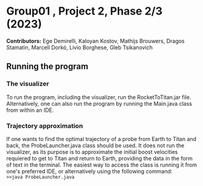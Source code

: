 # Group01 , Project 2, Phase 2/3 (2023)
**Contributors:**  Ege Demirelli, Kaloyan Kostov, Mathijs Brouwers, Dragos Stamatin, Marcell Dorkó, Livio Borghese, Gleb Tsikanovich
## Running the program
### The visualizer
To run the program, including the visualizer, run the RocketToTitan.jar file. Alternatively, one can also run the program by running the Main.java class from within an IDE.
### Trajectory approximation
If one wants to find the optimal trajectory of a probe from Earth to Titan and back, the ProbeLauncher.java class should be used. It does not run the visualizer, as its purpose is to approximate the initial boost velocities requiered to get to Titan and return to Earth, providing the data in the form of text in the terminal. The easiest way to access the class is running it from one's preferred IDE, or alternatively using the following command: <br />
`>>java ProbeLauncher.java`   


